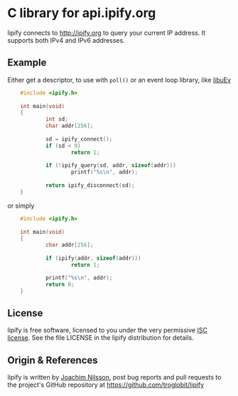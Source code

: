 C library for api.ipify.org
===========================

lipify connects to http://ipify.org to query your current IP address.
It supports both IPv4 and IPv6 addresses.


Example
-------

Either get a descriptor, to use with `poll()` or an event loop library,
like [libuEv](https://github.com/troglobit/libuev)

```C
    #include <ipify.h>
    
    int main(void)
    {
            int sd;
            char addr[256];
    
            sd = ipify_connect();
            if (sd < 0)
                    return 1;
    
            if (!ipify_query(sd, addr, sizeof(addr)))
                    printf("%s\n", addr);
    
            return ipify_disconnect(sd);
    }
```

or simply

```C
    #include <ipify.h>
    
    int main(void)
    {
            char addr[256];
    
            if (ipify(addr, sizeof(addr)))
                    return 1;

            printf("%s\n", addr);
            return 0;
    }
```


License
-------

lipify is free software, licensed to you under the very permissive
[ISC license](https://en.wikipedia.org/wiki/ISC_license).  See the
file LICENSE in the lipify distribution for details.


Origin & References
-------------------

lipify is written by [Joachim Nilsson](http://troglobit.com), post
bug reports and pull requests to the project's GitHub repository at
https://github.com/troglobit/lipify
